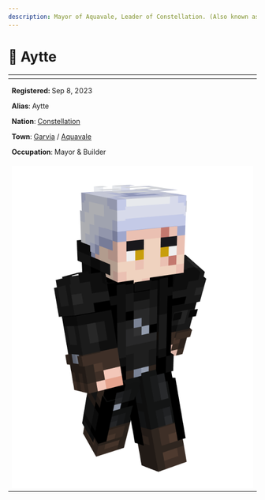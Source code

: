```yaml
---
description: Mayor of Aquavale, Leader of Constellation. (Also known as SwineFeather)
---
```


# 👤 Aytte

<table data-view="cards" data-full-width="true"><thead><tr><th></th></tr></thead><tbody><tr><td><p><strong>Registered:</strong> Sep 8, 2023</p><p><strong>Alias</strong>: Aytte</p><p><strong>Nation</strong>: <a href="../../../../nations/present-nations/constellation.md">Constellation</a></p><p><strong>Town</strong>: <a href="../">Garvia</a> / <a href="../../aquavale.md">Aquavale</a></p><p><strong>Occupation</strong>: Mayor &#x26; Builder</p></td></tr><tr><td><img src="../../../../../../.gitbook/assets/Aytte-skin.png" alt=""></td></tr></tbody></table>
